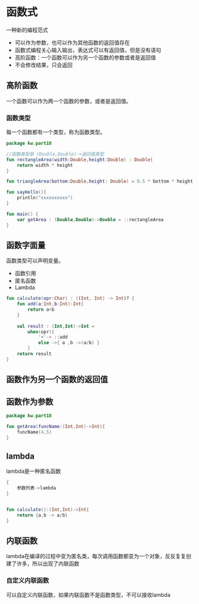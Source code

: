 # 函数式

一种新的编程范式
- 可以作为参数，也可以作为其他函数的返回值存在
- 函数式编程关心输入输出，表达式可以有返回值，但是没有语句
- 高阶函数：一个函数可以作为另一个函数的参数或者是返回值
- 不会修改结果，只会返回

## 高阶函数


一个函数可以作为两一个函数的参数，或者是返回值。

### 函数类型

每一个函数都有一个类型，称为函数类型。

```kotlin
package kw.part18

//函数类型是 (Double,Double)->返回值类型
fun rectangleArea(width:Double,height:Double) : Double{
    return width * height
}

fun triangleArea(bottom:Double,height: Double) = 0.5 * bottom * height

fun sayHello(){
    println("xxxxxxxxxx")
}

fun main() {
    var getArea : (Double,Double)->Double = ::rectangleArea   
}
```

## 函数字面量

函数类型可以声明变量。

- 函数引用
- 匿名函数
- Lambda

```kotlin
fun calculate(opr:Char) : ((Int, Int) -> Int)? {
    fun add(a:Int,b:Int):Int{
        return a+b
    }
    
    val result : (Int,Int)->Int = 
        when(opr){
            '+'-> ::add
            else ->{ a ,b ->(a/b) }
        }
    return result
}
```

## 函数作为另一个函数的返回值

## 函数作为参数

```kotlin
package kw.part18

fun getArea(funcName:(Int,Int)->Int){
    funcName(4,5)
}
```

## lambda

lambda是一种匿名函数

```kotlin
{
    参数列表->lambda
}


fun calculate():(Int,Int)->Int{
    return {a,b -> a/b}
}
```

## 内联函数

lambda在编译的过程中变为匿名类，每次调用函数都变为一个对象，反反复复创建了许多，所以出现了内联函数

### 自定义内联函数

可以自定义内联函数，如果内联函数不是函数类型，不可以接收lambda